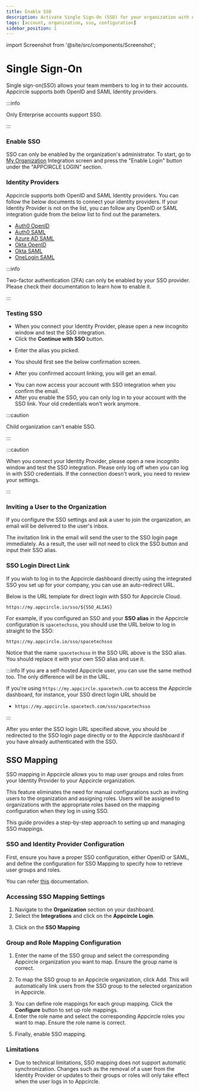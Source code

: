 ```yaml
---
title: Enable SSO
description: Activate Single Sign-On (SSO) for your organization with Appcircle. Simplify login processes and increase user security.
tags: [account, organization, sso, configuration]
sidebar_position: 1
---
```


import Screenshot from '@site/src/components/Screenshot';

# Single Sign-On

Single sign-on(SSO) allows your team members to log in to their accounts.
Appcircle supports both OpenID and SAML Identity providers.

:::info

Only Enterprise accounts support SSO.

:::

### Enable SSO

SSO can only be enabled by the organization's administrator. To start, go to [My Organization](/account/my-organization) Integration screen and press the "Enable Login" button under the "APPCIRCLE LOGIN" section.

### Identity Providers

Appcircle supports both OpenID and SAML Identity providers. You can follow the below documents to connect your identity providers. If your Identity Provider is not on the list, you can follow any OpenID or SAML integration guide from the below list to find out the parameters.

- [Auth0 OpenID](./auth-openid)
- [Auth0 SAML](./auth-saml)
- [Azure AD SAML](./azure-saml)
- [Okta OpenID](./okta-openid)
- [Okta SAML](./okta-saml)
- [OneLogin SAML](./onelogin-saml)

:::info

Two-factor authentication (2FA) can only be enabled by your SSO provider. Please check their documentation to learn how to enable it.

:::

### Testing SSO

- When you connect your Identity Provider, please open a new incognito window and test the SSO integration.
- Click the **Continue with SSO** button.

<Screenshot url='https://cdn.appcircle.io/docs/assets/sso-loginbutton.png' />

- Enter the alias you picked.

<Screenshot url="https://cdn.appcircle.io/docs/assets/sso-alias.png" />

- You should first see the below confirmation screen.

<Screenshot url='https://cdn.appcircle.io/docs/assets/sso-linkaccount.png' />

- After you confirmed account linking, you will get an email.

<Screenshot url='https://cdn.appcircle.io/docs/assets/sso-confirmlink.png' />

- You can now access your account with SSO integration when you confirm the email.
- After you enable the SSO, you can only log in to your account with the SSO link. Your old credentials won't work anymore.

:::caution

Child organization can't enable SSO.

:::

:::caution

When you connect your Identity Provider, please open a new incognito window and test the SSO integration. Please only log off when you can log in with SSO credentials. If the connection doesn't work, you need to review your settings.

:::

### Inviting a User to the Organization

If you configure the SSO settings and ask a user to join the organization, an email will be delivered to the user's inbox.

The invitation link in the email will send the user to the SSO login page immediately. As a result, the user will not need to click the SSO button and input their SSO alias.

### SSO Login Direct Link

If you wish to log in to the Appcircle dashboard directly using the integrated SSO you set up for your company, you can use an auto-redirect URL.

Below is the URL template for direct login with SSO for Appcircle Cloud.

```URL
https://my.appcircle.io/sso/${SSO_ALIAS}
```

For example, if you configured an SSO and your **SSO alias** in the Appcircle configuration is `spacetechsso`, you should use the URL below to log in straight to the SSO:

```URL
https://my.appcircle.io/sso/spacetechsso
```

Notice that the name `spacetechsso` in the SSO URL above is the SSO alias. You should replace it with your own SSO alias and use it.

:::info
If you are a self-hosted Appcircle user, you can use the same method too. The only difference will be in the URL.

If you're using `https://my.appcircle.spacetech.com` to access the Appcircle dashboard, for instance, your SSO direct login URL should be

- `https://my.appcircle.spacetech.com/sso/spacetechsso`

:::

After you enter the SSO login URL specified above, you should be redirected to the SSO login page directly or to the Appcircle dashboard if you have already authenticated with the SSO.

## SSO Mapping

SSO mapping in Appcircle allows you to map user groups and roles from your Identity Provider to your Appcircle organization. 

This feature eliminates the need for manual configurations such as inviting users to the organization and assigning roles. Users will be assigned to organizations with the appropriate roles based on the mapping configuration when they log in using SSO.

This guide provides a step-by-step approach to setting up and managing SSO mappings.

### SSO and Identity Provider Configuration

First, ensure you have a proper SSO configuration, either OpenID or SAML, and define the configuration for SSO Mapping to specify how to retrieve user groups and roles.

You can refer [this](/account/my-organization/sso-providers-configuration/single-sign-on#identity-providers) documentation.

### Accessing SSO Mapping Settings

1. Navigate to the **Organization** section on your dashboard.
2. Select the **Integrations** and click on the **Appcircle Login**.

<Screenshot url='https://cdn.appcircle.io/docs/assets/navigate-sso-mapping1.png' /> 

3. Click on the **SSO Mapping**

<Screenshot url='https://cdn.appcircle.io/docs/assets/navigate-sso-mapping2.png' /> 

### Group and Role Mapping Configuration

1. Enter the name of the SSO group and select the corresponding Appcircle organization you want to map. Ensure the group name is correct.

2. To map the SSO group to an Appcircle organization, click Add. This will automatically link users from the SSO group to the selected organization in Appcircle.

<Screenshot url='https://cdn.appcircle.io/docs/assets/sso-group-mapping.png' /> 

3. You can define role mappings for each group mapping. Click the **Configure** button to set up role mappings.
4. Enter the role name and select the corresponding Appcircle roles you want to map. Ensure the role name is correct.

<Screenshot url='https://cdn.appcircle.io/docs/assets/sso-role-mapping.png' /> 

5. Finally, enable SSO mapping.

### Limitations

- Due to technical limitations, SSO mapping does not support automatic synchronization. Changes such as the removal of a user from the Identity Provider or updates to their groups or roles will only take effect when the user logs in to Appcircle.
